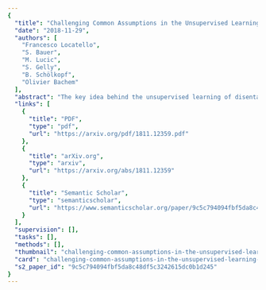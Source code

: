 ```yaml
---
{
  "title": "Challenging Common Assumptions in the Unsupervised Learning of Disentangled Representations",
  "date": "2018-11-29",
  "authors": [
    "Francesco Locatello",
    "S. Bauer",
    "M. Lucic",
    "S. Gelly",
    "B. Schölkopf",
    "Olivier Bachem"
  ],
  "abstract": "The key idea behind the unsupervised learning of disentangled representations is that real-world data is generated by a few explanatory factors of variation which can be recovered by unsupervised learning algorithms. In this paper, we provide a sober look at recent progress in the field and challenge some common assumptions. We first theoretically show that the unsupervised learning of disentangled representations is fundamentally impossible without inductive biases on both the models and the data. Then, we train more than 12000 models covering most prominent methods and evaluation metrics in a reproducible large-scale experimental study on seven different data sets. We observe that while the different methods successfully enforce properties ``encouraged'' by the corresponding losses, well-disentangled models seemingly cannot be identified without supervision. Furthermore, increased disentanglement does not seem to lead to a decreased sample complexity of learning for downstream tasks. Our results suggest that future work on disentanglement learning should be explicit about the role of inductive biases and (implicit) supervision, investigate concrete benefits of enforcing disentanglement of the learned representations, and consider a reproducible experimental setup covering several data sets.",
  "links": [
    {
      "title": "PDF",
      "type": "pdf",
      "url": "https://arxiv.org/pdf/1811.12359.pdf"
    },
    {
      "title": "arXiv.org",
      "type": "arxiv",
      "url": "https://arxiv.org/abs/1811.12359"
    },
    {
      "title": "Semantic Scholar",
      "type": "semanticscholar",
      "url": "https://www.semanticscholar.org/paper/9c5c794094fbf5da8c48df5c3242615dc0b1d245"
    }
  ],
  "supervision": [],
  "tasks": [],
  "methods": [],
  "thumbnail": "challenging-common-assumptions-in-the-unsupervised-learning-of-disentangled-representations-thumb.jpg",
  "card": "challenging-common-assumptions-in-the-unsupervised-learning-of-disentangled-representations-card.jpg",
  "s2_paper_id": "9c5c794094fbf5da8c48df5c3242615dc0b1d245"
}
---
```


